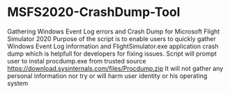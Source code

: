 # MSFS2020-CrashDump-Tool
Gathering Windows Event Log errors and Crash Dump for Microsoft Flight Simulator 2020
Purpose of the script is to enable users to quickly gather Windows Event Log information and FlightSimulator.exe application crash dump which is helpfull for developers for fixing issues.
Script will prompt user to instal procdump.exe from trusted source https://download.sysinternals.com/files/Procdump.zip
It will not gather any personal information nor try or will harm user identity or his operating system
